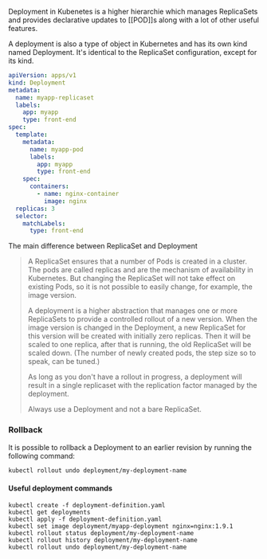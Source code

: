 Deployment in Kubenetes is a higher hierarchie which manages ReplicaSets  and provides declarative updates to [[POD]]s along with a lot of other useful features.

A deployment is also a type of object in Kubernetes and has its own kind named Deployment. It's identical to the ReplicaSet configuration, except for its kind.

```yaml
apiVersion: apps/v1
kind: Deployment
metadata:
  name: myapp-replicaset
  labels:
    app: myapp
    type: front-end
spec:
  template:
	metadata:
	  name: myapp-pod
	  labels:
		app: myapp
		type: front-end
	spec:
	  containers:
		- name: nginx-container
		  image: nginx
  replicas: 3
  selector: 
    matchLabels:
      type: front-end
```

The main difference between ReplicaSet and Deployment

>   A ReplicaSet ensures that a number of Pods is created in a cluster. The pods are called replicas and are the mechanism of availability in Kubernetes. But changing the ReplicaSet will not take effect on existing Pods, so it is not possible to easily change, for example, the image version. 
>   
>   A deployment is a higher abstraction that manages one or more ReplicaSets to provide a controlled rollout of a new version. When the image version is changed in the Deployment, a new ReplicaSet for this version will be created with initially zero replicas. Then it will be scaled to one replica, after that is running, the old ReplicaSet will be scaled down. (The number of newly created pods, the step size so to speak, can be tuned.)
>   
>   As long as you don't have a rollout in progress, a deployment will result in a single replicaset with the replication factor managed by the deployment.
>   
>   Always use a Deployment and not a bare ReplicaSet.

### Rollback

It is possible to rollback a Deployment to an earlier revision by running the following command:

```bash
kubectl rollout undo deployment/my-deployment-name
```

#### Useful deployment commands

```
kubectl create -f deployment-definition.yaml
kubectl get deployments
kubectl apply -f deployment-definition.yaml
kubectl set image deployment/myapp-deployment nginx=nginx:1.9.1
kubectl rollout status deployment/my-deployment-name
kubectl rollout history deployment/my-deployment-name
kubectl rollout undo deployment/my-deployment-name
```